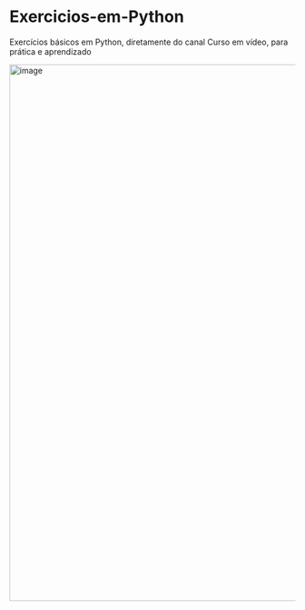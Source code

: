 # Exercicios-em-Python
Exercícios básicos em Python, diretamente do canal Curso em vídeo, para prática e aprendizado

<img width="1907" height="943" alt="image" src="https://github.com/user-attachments/assets/2e5a7a49-f2ee-44e0-882b-6a6e8594d609" />
